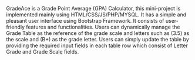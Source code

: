 GradeAce is a Grade Point Average (GPA) Calculator, this mini-project is implemented mainly using HTML/CSS/JS/PHP/MYSQL. It has a simple and pleasant user interface using Bootstrap Framework. It consists of user-friendly features and functionalities. Users can dynamically manage the Grade Table as the reference of the grade scale and letters such as (3.5) as the scale and (B+) as the grade letter. Users can simply update the table by providing the required input fields in each table row which consist of Letter Grade and Grade Scale fields.
